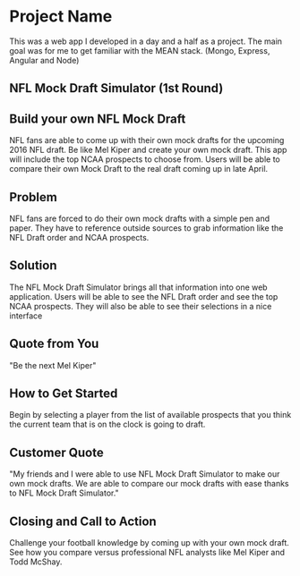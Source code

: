 # Project Name #

<!-- 
> This material was originally posted [here](http://www.quora.com/What-is-Amazons-approach-to-product-development-and-product-management). It is reproduced here for posterities sake.

There is an approach called "working backwards" that is widely used at Amazon. They work backwards from the customer, rather than starting with an idea for a product and trying to bolt customers onto it. While working backwards can be applied to any specific product decision, using this approach is especially important when developing new products or features.

For new initiatives a product manager typically starts by writing an internal press release announcing the finished product. The target audience for the press release is the new/updated product's customers, which can be retail customers or internal users of a tool or technology. Internal press releases are centered around the customer problem, how current solutions (internal or external) fail, and how the new product will blow away existing solutions.

If the benefits listed don't sound very interesting or exciting to customers, then perhaps they're not (and shouldn't be built). Instead, the product manager should keep iterating on the press release until they've come up with benefits that actually sound like benefits. Iterating on a press release is a lot less expensive than iterating on the product itself (and quicker!).

If the press release is more than a page and a half, it is probably too long. Keep it simple. 3-4 sentences for most paragraphs. Cut out the fat. Don't make it into a spec. You can accompany the press release with a FAQ that answers all of the other business or execution questions so the press release can stay focused on what the customer gets. My rule of thumb is that if the press release is hard to write, then the product is probably going to suck. Keep working at it until the outline for each paragraph flows. 

Oh, and I also like to write press-releases in what I call "Oprah-speak" for mainstream consumer products. Imagine you're sitting on Oprah's couch and have just explained the product to her, and then you listen as she explains it to her audience. That's "Oprah-speak", not "Geek-speak".

Once the project moves into development, the press release can be used as a touchstone; a guiding light. The product team can ask themselves, "Are we building what is in the press release?" If they find they're spending time building things that aren't in the press release (overbuilding), they need to ask themselves why. This keeps product development focused on achieving the customer benefits and not building extraneous stuff that takes longer to build, takes resources to maintain, and doesn't provide real customer benefit (at least not enough to warrant inclusion in the press release).
 -->
 This was a web app I developed in a day and a half as a project. The main goal was for me to get familiar with the MEAN stack. (Mongo, Express, Angular and Node)
 
## NFL Mock Draft Simulator (1st Round) ##
## Build your own NFL Mock Draft ##
  NFL fans are able to come up with their own mock drafts for the upcoming 2016 NFL draft. Be like Mel Kiper and create your own mock draft. This app will include the top NCAA prospects to choose from. Users will be able to compare their own Mock Draft to the real draft coming up in late April. 

## Problem ##
  NFL fans are forced to do their own mock drafts with a simple pen and paper. They have to reference outside sources to grab information like the NFL Draft order and NCAA prospects. 

## Solution ##
  The NFL Mock Draft Simulator brings all that information into one web application. Users will be able to see the NFL Draft order and see the top NCAA prospects. They will also be able to see their selections in a nice interface
## Quote from You ##
  "Be the next Mel Kiper"
## How to Get Started ##
  Begin by selecting a player from the list of available prospects that you think the current team that is on the clock is going to draft.
## Customer Quote ##
  "My friends and I were able to use NFL Mock Draft Simulator to make our own mock drafts. We are able to compare our mock drafts with ease thanks to NFL Mock Draft Simulator."
## Closing and Call to Action ##
  Challenge your football knowledge by coming up with your own mock draft. See how you compare versus professional NFL analysts like Mel Kiper and Todd McShay.

